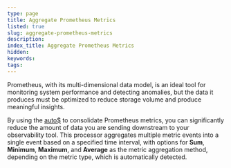 ```yaml
---
type: page
title: Aggregate Prometheus Metrics
listed: true
slug: aggregate-prometheus-metrics
description: 
index_title: Aggregate Prometheus Metrics
hidden: 
keywords: 
tags: 
---
```


Prometheus, with its multi-dimensional data model, is an ideal tool for monitoring system performance and detecting anomalies, but the data it produces must be optimized to reduce storage volume and produce meaningful insights. 

By using the  [auto$](/telemetry-pipelines/aggregate-processor-deprecate) to consolidate Prometheus metrics, you can significantly reduce the amount of data you are sending downstream to your observability tool. This processor aggregates multiple metric events into a single event based on a specified time interval, with options for **Sum**, **Minimum**, **Maximum**, and **Average** as the metric aggregation method, depending on the metric type, which is automatically detected.